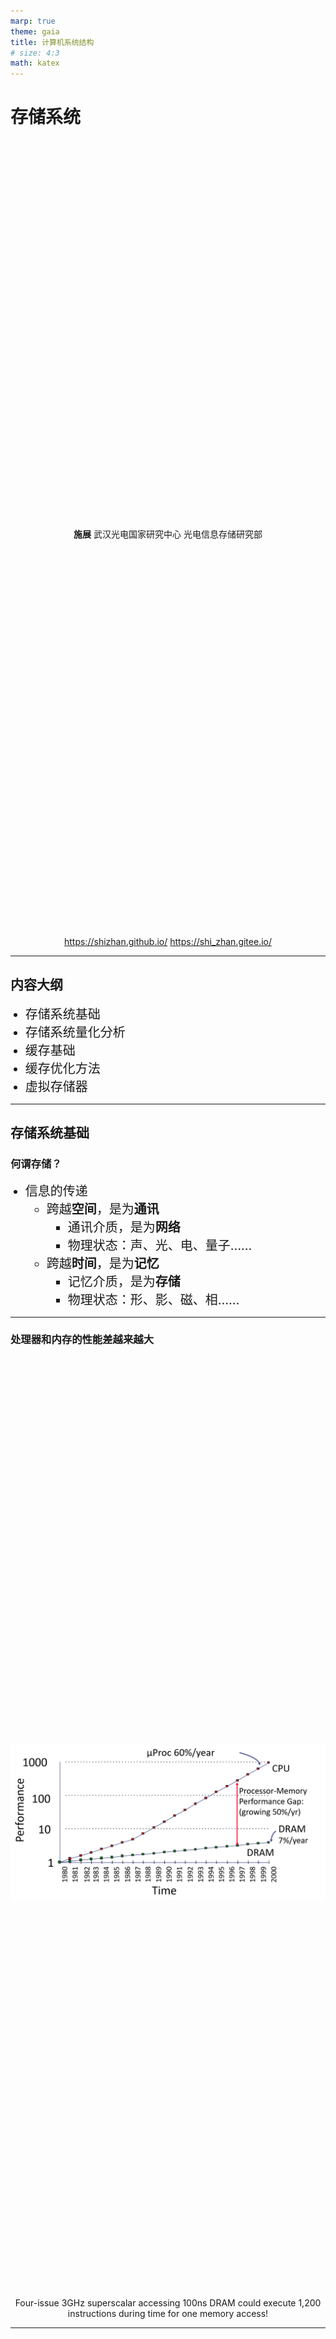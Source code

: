 ```yaml
---
marp: true
theme: gaia
title: 计算机系统结构
# size: 4:3
math: katex
---
```


<!-- _class: lead -->

# 存储系统

**施展**
武汉光电国家研究中心
光电信息存储研究部

<https://shizhan.github.io/>
<https://shi_zhan.gitee.io/>

---

## 内容大纲

<!-- paginate: true -->

- 存储系统基础
- 存储系统量化分析
- 缓存基础
- 缓存优化方法
- 虚拟存储器

---

## 存储系统基础

### 何谓存储？

- 信息的传递
  - 跨越**空间**，是为**通讯**
    - 通讯介质，是为**网络**
    - 物理状态：声、光、电、量子……
  - 跨越**时间**，是为**记忆**
    - 记忆介质，是为**存储**
    - 物理状态：形、影、磁、相……

<!-- 存储的本质是跨越时间传递信息，从这个角度上来说和网络只是职责不同，其实都依赖于形形色色的物理原理，于是也在漫长的发展过程中形成了林林总总的技术形态 -->

---

### 处理器和内存的性能差越来越大

<style scoped>
  p {
    text-align: center;
    font-size: 18px;
  }
</style>

![latency-gap h:500](images/latency-gap.png)

Four-issue 3GHz superscalar accessing 100ns DRAM could execute 1,200 instructions during time for one memory access!

<!-- 可是最近这半个世纪的发展，有一个问题越来越突出 -->

---

<style scoped>
  p {
    font-size: 16px;
    padding-top: 620px;
    text-align: right;
  }
</style>

![bg fit](images/flops-bytes-unbalance.jpg)

<https://seekingalpha.com/article/4179561-waiting-for-world-to-change-memory-industry-confronts-long-traverse-to-memory-centric>

<!-- 即便处理器上的摩尔定律受阻，不得不走向多核，这个问题依然没有缓解 -->

---

### 处理器物理尺寸影响延迟时间

<style scoped>
  p {
    text-align: center;
    font-size: 18px;
  }
</style>

![latency-gap h:500](images/size-affects-latency.png)

---

### 访问数据的代价

<style scoped>
  table {
    width: 100%
  }
  li, th, td, p {
    font-size: 14px;
  }
</style>

|操作|用时||||
|:-|-:|-:|-:|:-|
| L1 cache reference                 |          0.5 ns |            |        |                             |
| Branch mispredict                  |          5   ns |            |        |                             |
| L2 cache reference                 |          7   ns |            |        | 14x L1 cache                |
| Mutex lock/unlock                  |         25   ns |            |        |                             |
| Main memory reference              |        100   ns |            |        | 20x L2 cache, 200x L1 cache |
| Compress 1K bytes with Zippy       |      3,000   ns |       3 us |        |                             |
| Send 1K bytes over 1 Gbps network  |     10,000   ns |      10 us |        |                             |
| Read 4K randomly from SSD*         |    150,000   ns |     150 us |        | ~1GB/sec SSD                |
| Read 1 MB sequentially from memory |    250,000   ns |     250 us |        |                             |
| Round trip within same datacenter  |    500,000   ns |     500 us |        |                             |
| Read 1 MB sequentially from SSD*   |  1,000,000   ns |   1,000 us |   1 ms | ~1GB/sec SSD, 4X memory     |
| Disk seek                          | 10,000,000   ns |  10,000 us |  10 ms | 20x datacenter roundtrip    |
| Read 1 MB sequentially from disk   | 20,000,000   ns |  20,000 us |  20 ms | 80x memory, 20X SSD         |
| Send packet CA->Netherlands->CA    |150,000,000   ns | 150,000 us | 150 ms |                             |

Notes

$1 ns = 10^{-9} seconds$
$1 us = 10^{-6} seconds = 1,000 ns$
$1 ms = 10^{-3} seconds = 1,000 us = 1,000,000 ns$

Credit

By Jeff Dean: <http://research.google.com/people/jeff/>
Originally by Peter Norvig: <http://norvig.com/21-days.html#answers>

---

<style scoped>
  p {
    padding-top: 620px;
    font-size: 18px;
  }
</style>

![bg fit](images/Latency-Numbers-Every-Programmer-Should-Know.png)

Source: <https://colin-scott.github.io/personal_website/research/interactive_latency.html>

---

## 存储系统的基础知识

<!-- _class: lead -->

---

### 存储系统层次结构

- 1. 计算机系统结构设计关键问题之一
  - **如何以合理的价格，设计容量和速度都满足计算机系统要求的存储器系统？**
- 2. 人们对三个指标的要求
  - 容量**大**、速度**快**、成本**低**
- 3. 三个要求之间的矛盾
  - 速度越快，每位价格越高；
  - 容量越大，每位价格越低；
  - 容量越大，速度越慢。

---

### 矛盾如何应对？

- 4. 解决方法：**采用多种存储器技术，构成多级存储层次结构**。
  - 程序访问的**局部性原理**：对于绝大多数程序来说，程序所访问的指令和数据在地址上不是均匀分布的，而是相对**簇聚**的。
  - 程序访问的局部性包含两个方面
    - **时间局部性**：程序马上将要用到的信息很可能就是现在正在使用的信息。
    - **空间局部性**：程序马上将要用到的信息很可能与现在正在使用的信息在存储空间上是相邻的。

---

### 典型内存存取模式

![access-pattern h:500](images/access-pattern.png)

---

![bg fit](images/access-pattern-real.png)

---

### 多级层次结构

<style scoped>
  h4 {
    opacity: 0;
  }
</style>

- 5. 存储系统的多级层次结构

![bg fit](images/memory-hierarchy.png)

---

<style scoped>
  p {
    padding-top: 620px;
    font-size: 18px;
  }
</style>

![bg fit](images/memory-hierarchy.jpg)

<https://zhuanlan.zhihu.com/p/146094598>

---

- 假设第$i$个存储器Mi的访问时间为$T_i$，容量为$S_i$，平均每位价格为$C_i$
  - 访问时间: $T_1 < T_2 < \dots < T_n$
  - 容量: $S_1 < S_2 < \dots < S_n$
  - 平均每位价格: $C_1 > C_2 > \dots > C_n$
- 整个存储系统要达到的目标
  - 从CPU来看，速度接近于$M_1$，而容量和每位价格都接近于$M_n$。
  - 存储器越靠近CPU，则CPU对它的访问频度越高，而且最好大多数的访问都能在$M_1$完成。

---

### 存储层次的性能参数

- 这里仅考虑由M1和M2构成的两级存储层次
  - $M_1$的参数: $S_1, T_1, C_1$
  - $M_2$的参数: $S_2, T_2, C_2$

![m1-m2 h:300](images/m1-m2.png)

---

- 1. 存储容量 **S**
  - 一般来说，整个存储系统的容量即是第二级存储器$M_2$的容量，即$S=S_2$。
- 2. 每位价格 **C**

$$
C=\frac{C_1 S_1 + C_2 S_2}{S_1 + S_2}
$$

当$S1 \ll S2$时，$C \approx C_2$。

---

- 3. 命中率 **H** 和不命中率 **F**

命中率：CPU访问存储系统时，在$M_1$中找到所需信息的概率。

$$
H = \frac{N_1}{N_1 + N_2}
$$

- $N_1$: 访问 $M_1$ 的次数
- $N_2$: 访问 $M_2$ 的次数

不命中率: $F=1-H$

---

- 4. 平均访问时间 $T_A$

$$
\begin{align*}
T_A &= HT_1 + (1 - H)(T_1 + T_M)
\\
&= T_1 + (1 - H)T_M
\\
或 \quad T_A &= T_1 + FT_M
\end{align*}
$$

---

- 分两种情况来考虑CPU的一次访存:
  - 若命中，则访问时间即为 $T_1$ (**命中时间**)
  - 若不命中，则访问时间为:
$$
\begin{align*}
T_2 + T_B + T_1 &= T_M + T_1  
\\
T_M &= T_2 + T_B
\end{align*}
$$

- **不命中开销** $T_M$: 从向 $M_2$ 发出访问请求到把整个数据块调入 $M_1$ 中所需的时间。
- 传送一个信息块所需的时间为 $T_B$。

---

### 三级存储系统

- 构成
  - Cache（高速缓冲存储器）
  - 主存储器
  - 磁盘存储器（辅存）
- 可以看成是由"**Cache—主存**"层次和"**主存—辅存**"层次构成的系统。

![3-tier-memory h:200](images/3-tier-memory.png)

---

![bg right fit](images/cache-memory-storage.png)

- 从主存的角度来看
  - 弥补主存速度的不足
    - **Cache－主存**层次
  - 弥补主存容量的不足
    - **主存－辅存**层次

---

"**Cache－主存**"与"**主存－辅存**"层次的区别

||Cache－主存|主存－辅存|
|:-|:-|:-|
|目的|弥补主存速度的不足|弥补主存容量的不足|
|存储管理实现|主要由专用硬件实现|主要由软件实现|
|访问速度的比值|几比一|几万比一|
|典型的块(页)大小|几十个字节|几百到几千个字节|
|CPU对次级的访问方式|可直接访问|均通过第一级|
|不命中时CPU是否切换|不切换|切换到其他进程|

---

### 存储层次的四个问题

- 当把一个块调入高一层(靠近CPU)存储器时，可以放在哪些位置上?
  - **映象规则**
- 当所要访问的块在高一层存储器中时，如何找到该块?
  - **查找算法**
- 当发生不命中时，应替换哪一块？
  - **替换算法**
- 当进行写访问时，应进行哪些操作?
  - **写策略**

---

## Cache基本知识

<!-- _class: lead -->

---

### 基本结构和原理

- 存储空间分割与地址计算
- Cache和主存分块
  - Cache是按块进行管理的。Cache和主存均被分割成大小相同的块。信息以块为单位调入Cache。
    - **主存块地址 (块号)** 用于查找该块在Cache中的位置。
    - **块内位移**用于确定所访问的数据在该块中的位置。

![cache-block-address](images/cache-block-address.png)

---

- Cache的基本工作原理示意图

![cache-working-flow h:500](images/cache-working-flow.png)

---

### 映像规则

- 全相联
  - 主存中的任一块可以被放置到Cache中的**任意一个位置**
- 直接相联
  - 主存中的每一块只能被放置到Cache中**唯一的一个位置**
- 组相联
  - 主存中的每一块可以被放置到Cache中**唯一的一个组**中的任何一个位置

---

<style scoped>
  li {
    font-size: 22px;
  }
  p {
    font-size: 14px;
  }
</style>

![bg right](images/direct-mapping.png)

- Word Size $1B$
- Cache Size $C = 256B$
- Number of Blocks in Cache $B = 32$
- Bits to reference a block $b = log_{2}B = 5$
- Size of one Block/Frame = $\frac{256B}{32} = 8B$
- Words per Block/Frame $W = \frac{8B}{1B} = 8$
- Bits to reference Word within a block
  - $w = log_{2}W = 3$
- Primary Memory $P = 64KB$
- Bits to reference Primary Memory
  - $p = log_{2}(\frac{P}{w}) = 16$
- Number of Frames in Primary Memory
  - $F = 64KB/8B = 8192$
- Tag length $p - w - b = 8$.

<http://thebeardsage.com/cache-organization-and-address-mapping/>

---

<style scoped>
  li {
    font-size: 20px;
  }
  p {
    font-size: 14px;
  }
</style>

![bg right](images/set-associative-mapping.png)

- Word Size $1B$
- Bits to reference Word within a block $w = 3$
- Words per Block/Frame $W = 2^3 = 8$
- Size of one Block/Frame = $8 \times 1B = 8B$
- Number of slots in a set $N = 4$
- Size of one set = $4 * 8B = 32B$
- Number of Sets in Cache = 32
- Bits to reference a set
  - $b - n = log_{2}32 = 5$
- Cache Size $C = 32 \times 32B = 1KB$
- Primary Memory P = 64KB
- Bits to reference Primary Memory
  - $p = log_{2}(\frac{P}{W}) = 16$
- Number of Frames in Primary Memory
  - $F = 64KB/8B = 8192$
- Tag length $p - w - (b - n) = 8$.

---

- n路组相联

|| n (路数) | G (组数) |
|:-|:-|:-|
|全相联|M|1|
|直接映象|1|M|
|组相联|$1<n<M$|$1<G<M$|

---

### 映像规则…

- 全相联
  - 无冲突，很麻烦
- 直接相联
  - 最简单，高冲突
- 组相联
  - 全相联、直接相联的折衷

---

## 小结

- 存储的本质：跨越时间传递信息
  - 从历史逐步过渡到冯诺依曼机，存储程序式计算机
  - 存储性能指标：容量、速度、成本
- 主要存储器类型
  - 与现实世界对应的存储器速度差
  - 当前一众存储器的种种极限(最久、最大、最快、最便宜)
- 存储分层体系
  - 自然规律，偏斜性，局部性
  - 提出两个位置的主要工作，缓存与虚存，速度与容量

---

## 习题

![bg right 60%](images/text-book-1.png)

- 7.9
- 7.10
- 7.11
- 7.14
